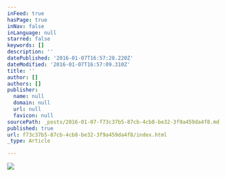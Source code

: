 ```yaml
---
inFeed: true
hasPage: true
inNav: false
inLanguage: null
starred: false
keywords: []
description: ''
datePublished: '2016-01-07T16:57:28.220Z'
dateModified: '2016-01-07T16:57:09.310Z'
title: ''
author: []
authors: []
publisher:
  name: null
  domain: null
  url: null
  favicon: null
sourcePath: _posts/2016-01-07-f73c37b5-87cb-4cb8-be32-3f9a459da4f8.md
published: true
url: f73c37b5-87cb-4cb8-be32-3f9a459da4f8/index.html
_type: Article

---
```

![](https://the-grid-user-content.s3-us-west-2.amazonaws.com/f160dc2f-6fe7-4eff-b9a4-a1ccdb7295b7.gif)